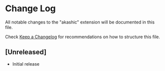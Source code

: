 # Change Log

All notable changes to the "akashic" extension will be documented in this file.

Check [Keep a Changelog](http://keepachangelog.com/) for recommendations on how to structure this file.

## [Unreleased]

- Initial release
